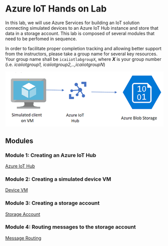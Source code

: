 # Azure IoT Hands on Lab
In this lab, we  will use Azure Services for building an IoT solution connecting simulated devices to an Azure IoT Hub instance and store that data in a storage account.
This lab is composed of several modules that need to be perfomed in sequence.

In order to facilitate proper completion tracking and allowing better support from the instructors, please take a group name for several key resources. Your group name shall be `icaiiotlabgroupX`, where ***X*** is your group number (i.e. *icaiiotgroup1, icaiiotgroup2,..,icaiiotgroupN*)

![Lab diagram](images/Lab.png "Header Image")

## Modules

### Module 1: Creating an Azure IoT Hub
[Azure IoT Hub](iothub/README.md)

### Module 2: Creating a simulated device VM
[Device VM](device/README.md)

### Module 3: Creating a storage account
[Storage Account](storage/README.md)

### Module 4: Routing messages to the storage account
[Message Routing](routing/README.md)

